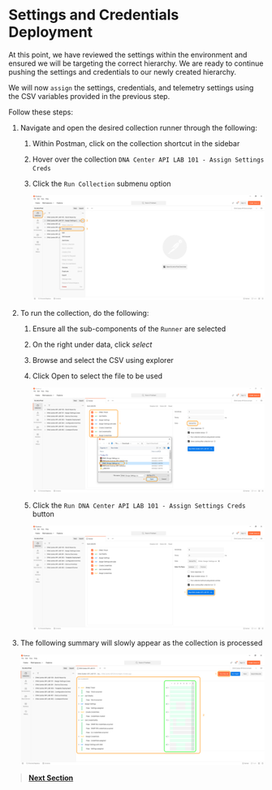 # Settings and Credentials Deployment

At this point, we have reviewed the settings within the environment and ensured we will be targeting the correct hierarchy. We are ready to continue pushing the settings and credentials to our newly created hierarchy.

We will now `assign` the settings, credentials, and telemetry settings using the CSV variables provided in the previous step.

Follow these steps:

1. Navigate and open the desired collection runner through the following:

   1. Within Postman, click on the collection shortcut in the sidebar
   2. Hover over the collection `DNA Center API LAB 101 - Assign Settings Creds`
   3. Click the `Run Collection` submenu option

      ![json](./images/Postman-Collection-Settings.png?raw=true "Import JSON")

2. To run the collection, do the following:

   1. Ensure all the sub-components of the `Runner` are selected
   2. On the right under data, click *select* 
   3. Browse and select the CSV using explorer
   4. Click Open to select the file to be used

      ![json](./images/Postman-Collection-Settings-Run-CSV.png?raw=true "Import JSON")

   5. Click  the `Run DNA Center API LAB 101 - Assign Settings Creds` button

      ![json](./images/Postman-Collection-Settings-Runner.png?raw=true "Import JSON")

3. The following summary will slowly appear as the collection is processed

   ![json](./images/Postman-Collection-Settings-Summary.png?raw=true "Import JSON")

> [**Next Section**](04-verify.md)
